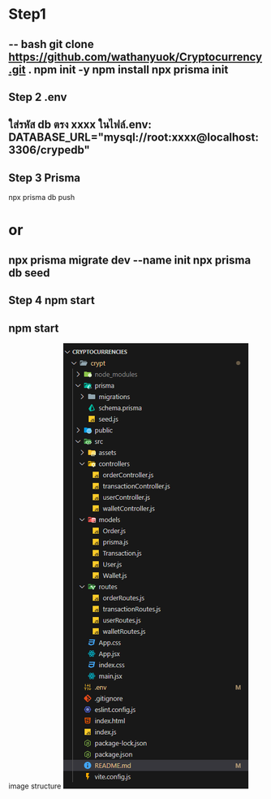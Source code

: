 # Step1
-- bash
git clone https://github.com/wathanyuok/Cryptocurrency.git .
npm init -y
npm install
npx prisma init
--
## Step 2 .env
ใส่รหัส db ตรง xxxx ในไฟล์.env: DATABASE_URL="mysql://root:xxxx@localhost:3306/crypedb"
--
## Step 3 Prisma
npx prisma db push
# or
npx prisma migrate dev --name init
npx prisma db seed
---
## Step 4 npm start
npm start
---
image structure ![alt text](image.png)


